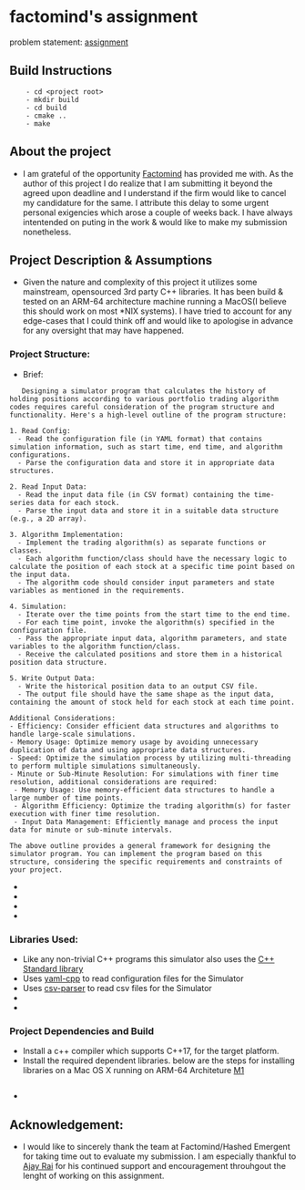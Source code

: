# factomind's assignment
problem statement: [assignment](https://factec.notion.site/Coding-Assignment-9ca9538c97ae4d5f85e7afc9cbcb7c78)

## Build Instructions
``` 
    - cd <project root> 
    - mkdir build 
    - cd build 
    - cmake .. 
    - make
```

## About the project
   - I am grateful of the opportunity [Factomind](https://www.factomind.io) has provided me with. As the author of this project I do realize that I am submitting it beyond the agreed upon deadline and I understand if the firm would like to cancel my candidature for the same. I attribute this delay to some urgent personal exigencies which arose a couple of weeks back. I have always intentended on puting in the work & would like to make my submission nonetheless. 

## Project Description & Assumptions
   - Given the nature and complexity of this project it utilizes some mainstream, opensourced 3rd party C++ libraries. It has been build & tested on an ARM-64 architecture machine running a MacOS(I believe this should work on most *NIX systems). I have tried to account for any edge-cases that I could think off and would like to apologise in advance for any oversight that may have happened.

### Project Structure:
 - Brief: 
 ```
    Designing a simulator program that calculates the history of holding positions according to various portfolio trading algorithm codes requires careful consideration of the program structure and functionality. Here's a high-level outline of the program structure:

1. Read Config:
   - Read the configuration file (in YAML format) that contains simulation information, such as start time, end time, and algorithm configurations.
   - Parse the configuration data and store it in appropriate data structures.

2. Read Input Data:
   - Read the input data file (in CSV format) containing the time-series data for each stock.
   - Parse the input data and store it in a suitable data structure (e.g., a 2D array).

3. Algorithm Implementation:
   - Implement the trading algorithm(s) as separate functions or classes.
   - Each algorithm function/class should have the necessary logic to calculate the position of each stock at a specific time point based on the input data.
   - The algorithm code should consider input parameters and state variables as mentioned in the requirements.

4. Simulation:
   - Iterate over the time points from the start time to the end time.
   - For each time point, invoke the algorithm(s) specified in the configuration file.
   - Pass the appropriate input data, algorithm parameters, and state variables to the algorithm function/class.
   - Receive the calculated positions and store them in a historical position data structure.

5. Write Output Data:
   - Write the historical position data to an output CSV file.
   - The output file should have the same shape as the input data, containing the amount of stock held for each stock at each time point.

Additional Considerations:
- Efficiency: Consider efficient data structures and algorithms to handle large-scale simulations.
- Memory Usage: Optimize memory usage by avoiding unnecessary duplication of data and using appropriate data structures.
- Speed: Optimize the simulation process by utilizing multi-threading to perform multiple simulations simultaneously.
- Minute or Sub-Minute Resolution: For simulations with finer time resolution, additional considerations are required:
  - Memory Usage: Use memory-efficient data structures to handle a large number of time points.
  - Algorithm Efficiency: Optimize the trading algorithm(s) for faster execution with finer time resolution.
  - Input Data Management: Efficiently manage and process the input data for minute or sub-minute intervals.

The above outline provides a general framework for designing the simulator program. You can implement the program based on this structure, considering the specific requirements and constraints of your project.
 ``` 
 -
 -
 -
 -


### Libraries Used:
- Like any non-trivial C++ programs this simulator also uses the [C++ Standard library](https://en.cppreference.com/w/cpp/standard_library)
- Uses [yaml-cpp](https://github.com/jbeder/yaml-cpp) to read configuration files for the Simulator
- Uses [csv-parser](https://github.com/vincentlaucsb/csv-parser) to read csv files for the Simulator
- 
- 

### Project Dependencies and Build
- Install a  c++ compiler which supports C++17, for the target platform.
- Install the required dependent libraries. below are the steps for installing libraries on a Mac OS X running on ARM-64 Architeture [M1]()
    ```

    ```
-

## Acknowledgement:
  - I would like to sincerely thank the team at Factomind/Hashed Emergent for taking time out to evaluate my submission. I am especially thankful to [Ajay Rai]() for his continued support and encouragement throuhgout the lenght of working on this assignment.
